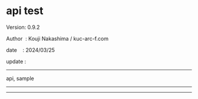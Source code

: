 ﻿# api test

 Version: 0.9.2

 Author  : Kouji Nakashima / kuc-arc-f.com

 date    : 2024/03/25

 update :

***

api,  sample

***


***

